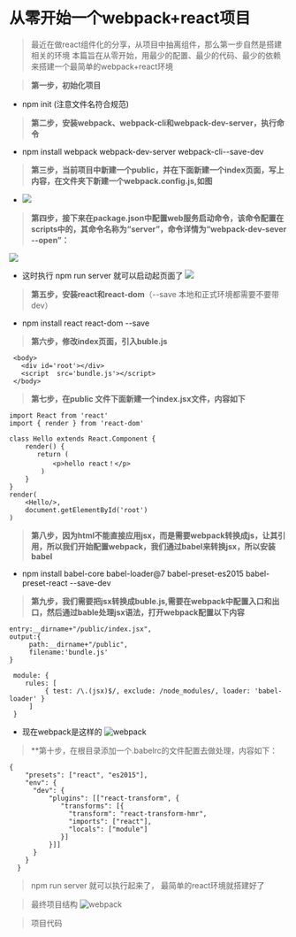 # 从零开始一个webpack+react项目

> 最近在做react组件化的分享，从项目中抽离组件，那么第一步自然是搭建相关的环境
> 本篇旨在从零开始，用最少的配置、最少的代码、最少的依赖来搭建一个最简单的webpack+react环境


> **第一步，初始化项目**
   - npm init  (注意文件名符合规范)

> **第二步，安装webpack、webpack-cli和webpack-dev-server，执行命令**
   - npm install webpack webpack-dev-server webpack-cli--save-dev
> **第三步，当前项目中新建一个public，并在下面新建一个index页面，写上内容，在文件夹下新建一个webpack.config.js,如图**
   - ![](https://images2018.cnblogs.com/blog/1131813/201808/1131813-20180817223642863-828558272.jpg)

> **第四步，接下来在package.json中配置web服务启动命令，该命令配置在scripts中的，其命令名称为“server”，命令详情为“webpack-dev-sever --open”：**
 
   ![](https://blog.rockshang.cn/WeChat033baab65ae9047d59153b4cbf27e9e2.png)

  - 这时执行 npm run server 就可以启动起页面了 
   ![](https://blog.rockshang.cn/WeChat8bd1e542412f897c51115bd981b387bb.png)

> **第五步，安装react和react-dom**（--save 本地和正式环境都需要不要带dev）
  - npm install react react-dom --save 
> **第六步，修改index页面，引入buble.js**

 ```
  <body>
    <div id='root'></div>
    <script  src='bundle.js'></script>
  </body>
 ```

> **第七步，在public 文件下面新建一个index.jsx文件，内容如下**

```
import React from 'react'
import { render } from 'react-dom'

class Hello extends React.Component {
    render() {
       return (
           <p>hello react！</p>
        )
    }
}
render(
    <Hello/>,
    document.getElementById('root')
)   

```


> **第八步，因为html不能直接应用jsx，而是需要webpack转换成js，让其引用，所以我们开始配置webpack，我们通过babel来转换jsx，所以安装babel** 

  - npm install babel-core babel-loader@7  babel-preset-es2015 babel-preset-react --save-dev


> **第九步，我们需要把jsx转换成buble.js,需要在webpack中配置入口和出口，然后通过bable处理jsx语法，打开webpack配置以下内容**

```
entry:__dirname+"/public/index.jsx",
output:{
     path:__dirname+"/public",
     filename:'bundle.js'
}

 module: {
    rules: [
         { test: /\.(jsx)$/, exclude: /node_modules/, loader: 'babel-loader' }
     ]    
 }

```

- 现在webpack是这样的
 ![webpack](https://blog.rockshang.cn/WechatIMG206.png)

> **第十步，在根目录添加一个.babelrc的文件配置去做处理，内容如下：
```
{
    "presets": ["react", "es2015"],
    "env": {
      "dev": {
          "plugins": [["react-transform", {
             "transforms": [{
               "transform": "react-transform-hmr",
               "imports": ["react"],
               "locals": ["module"]
             }]
          }]]
      }
    }
  }
```

> npm run server  就可以执行起来了， 最简单的react环境就搭建好了

> 最终项目结构
 ![webpack](https://blog.rockshang.cn/WechatIMG207.png)


> 项目代码
  

